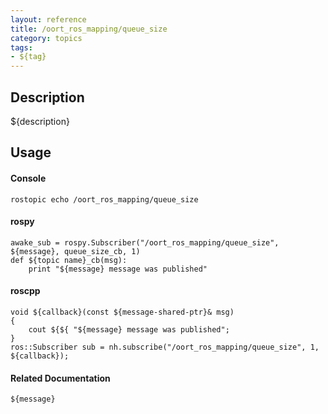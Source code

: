 ```yaml
---
layout: reference
title: /oort_ros_mapping/queue_size
category: topics
tags: 
- ${tag}
---
```


## Description
${description}

## Usage
#### Console
```
rostopic echo /oort_ros_mapping/queue_size
```

#### rospy
```
awake_sub = rospy.Subscriber("/oort_ros_mapping/queue_size", ${message}, queue_size_cb, 1)
def ${topic name}_cb(msg):
    print "${message} message was published"
```

#### roscpp
```
void ${callback}(const ${message-shared-ptr}& msg)
{
    cout ${${ "${message} message was published";
}
ros::Subscriber sub = nh.subscribe("/oort_ros_mapping/queue_size", 1, ${callback});
```

#### Related Documentation
``${message}``  